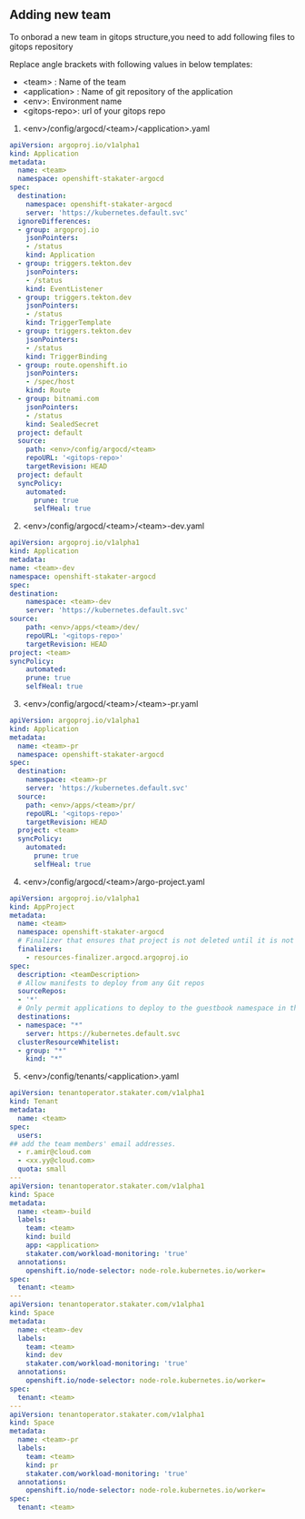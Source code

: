 ## Adding new team

To onborad a new team in gitops structure,you need to add following files to gitops repository

Replace angle brackets with following values in below templates:
  - \<team> : Name of the team
  - \<application> : Name of git repository of the application
  - \<env>:  Environment name
  - \<gitops-repo>:  url of your gitops repo

 1) \<env>\/config/argocd/\<team>/\<application>.yaml 


``` yaml
apiVersion: argoproj.io/v1alpha1
kind: Application
metadata:
  name: <team>
  namespace: openshift-stakater-argocd
spec:
  destination:
    namespace: openshift-stakater-argocd
    server: 'https://kubernetes.default.svc'
  ignoreDifferences:
  - group: argoproj.io
    jsonPointers:
    - /status
    kind: Application
  - group: triggers.tekton.dev
    jsonPointers:
    - /status
    kind: EventListener
  - group: triggers.tekton.dev
    jsonPointers:
    - /status
    kind: TriggerTemplate
  - group: triggers.tekton.dev
    jsonPointers:
    - /status
    kind: TriggerBinding
  - group: route.openshift.io
    jsonPointers:
    - /spec/host
    kind: Route
  - group: bitnami.com
    jsonPointers:
    - /status
    kind: SealedSecret
  project: default
  source:
    path: <env>/config/argocd/<team>
    repoURL: '<gitops-repo>'
    targetRevision: HEAD
  project: default
  syncPolicy:
    automated:
      prune: true
      selfHeal: true

```

 2) \<env>/config/argocd/\<team>/\<team>-dev.yaml <br>
 ``` yaml
 apiVersion: argoproj.io/v1alpha1
 kind: Application
 metadata:
 name: <team>-dev
 namespace: openshift-stakater-argocd
 spec:
 destination:
     namespace: <team>-dev
     server: 'https://kubernetes.default.svc'
 source:
     path: <env>/apps/<team>/dev/
     repoURL: '<gitops-repo>'
     targetRevision: HEAD
 project: <team>
 syncPolicy:
     automated:
     prune: true
     selfHeal: true
 ```

3) \<env>/config/argocd/\<team>/\<team>-pr.yaml <br>

``` yaml
apiVersion: argoproj.io/v1alpha1
kind: Application
metadata:
  name: <team>-pr
  namespace: openshift-stakater-argocd
spec:
  destination:
    namespace: <team>-pr
    server: 'https://kubernetes.default.svc'
  source:
    path: <env>/apps/<team>/pr/
    repoURL: '<gitops-repo>'
    targetRevision: HEAD
  project: <team>
  syncPolicy:
    automated:
      prune: true
      selfHeal: true
```

4) \<env>/config/argocd/\<team>/argo-project.yaml
``` yaml
apiVersion: argoproj.io/v1alpha1
kind: AppProject
metadata:
  name: <team>
  namespace: openshift-stakater-argocd
  # Finalizer that ensures that project is not deleted until it is not referenced by any application
  finalizers:
    - resources-finalizer.argocd.argoproj.io
spec:
  description: <teamDescription>
  # Allow manifests to deploy from any Git repos
  sourceRepos:
  - '*'
  # Only permit applications to deploy to the guestbook namespace in the same cluster
  destinations:
  - namespace: "*"
    server: https://kubernetes.default.svc
  clusterResourceWhitelist:
  - group: "*"
    kind: "*"
```

5) \<env>/config/tenants/\<application>.yaml
``` yaml
apiVersion: tenantoperator.stakater.com/v1alpha1
kind: Tenant
metadata:
  name: <team>
spec:
  users:
## add the team members' email addresses.
  - r.amir@cloud.com
  - <xx.yy@cloud.com>
  quota: small
---
apiVersion: tenantoperator.stakater.com/v1alpha1
kind: Space
metadata:
  name: <team>-build
  labels:
    team: <team>
    kind: build
    app: <application>
    stakater.com/workload-monitoring: 'true'
  annotations:
    openshift.io/node-selector: node-role.kubernetes.io/worker=
spec:
  tenant: <team>
---
apiVersion: tenantoperator.stakater.com/v1alpha1
kind: Space
metadata:
  name: <team>-dev
  labels:
    team: <team>
    kind: dev
    stakater.com/workload-monitoring: 'true'
  annotations:
    openshift.io/node-selector: node-role.kubernetes.io/worker=
spec:
  tenant: <team>
---
apiVersion: tenantoperator.stakater.com/v1alpha1
kind: Space
metadata:
  name: <team>-pr
  labels:
    team: <team>
    kind: pr
    stakater.com/workload-monitoring: 'true'
  annotations:
    openshift.io/node-selector: node-role.kubernetes.io/worker=
spec:
  tenant: <team>
```



